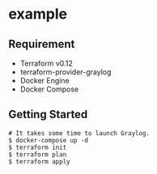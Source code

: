 # example

## Requirement

* Terraform v0.12
* terraform-provider-graylog
* Docker Engine
* Docker Compose

## Getting Started

```console
# It takes some time to launch Graylog.
$ docker-compose up -d
$ terraform init
$ terraform plan
$ terraform apply
```

